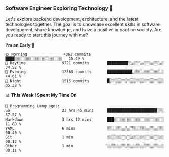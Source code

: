 ### Software Engineer Exploring Technology 🚀 

Let's explore backend development, architecture, and the latest technologies together. The goal is to showcase excellent skills in software development, share knowledge, and have a positive impact on society. Are you ready to start this journey with me?

<!--START_SECTION:waka-->
**I'm an Early 🐤** 

```text
🌞 Morning                4362 commits        ████░░░░░░░░░░░░░░░░░░░░░   15.49 % 
🌆 Daytime                9721 commits        █████████░░░░░░░░░░░░░░░░   34.52 % 
🌃 Evening                12563 commits       ███████████░░░░░░░░░░░░░░   44.61 % 
🌙 Night                  1515 commits        █░░░░░░░░░░░░░░░░░░░░░░░░   05.38 % 
```


📊 **This Week I Spent My Time On** 

```text
💬 Programming Languages: 
Go                       23 hrs 45 mins      ██████████████████████░░░   87.57 % 
Markdown                 3 hrs 12 mins       ███░░░░░░░░░░░░░░░░░░░░░░   11.80 % 
YAML                     6 mins              ░░░░░░░░░░░░░░░░░░░░░░░░░   00.40 % 
Git                      1 min               ░░░░░░░░░░░░░░░░░░░░░░░░░   00.12 % 
Other                    1 min               ░░░░░░░░░░░░░░░░░░░░░░░░░   00.11 % 
```


<!--END_SECTION:waka-->
